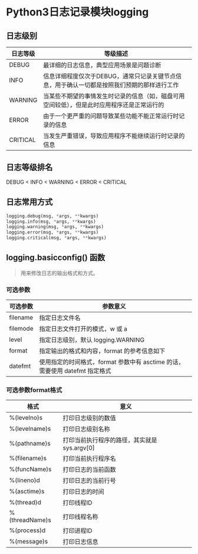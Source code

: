 ﻿---
layout: post
---

# Python3日志记录模块logging

## 日志级别
|日志等级|等级描述|
|-|-|
|DEBUG|最详细的日志信息，典型应用场景是问题诊断|
|INFO|信息详细程度仅次于DEBUG，通常只记录关键节点信息，用于确认一切都是按照我们预期的那样进行工作|
|WARNING|当某些不期望的事情发生时记录的信息（如，磁盘可用空间较低），但是此时应用程序还是正常运行的|
|ERROR|由于一个更严重的问题导致某些功能不能正常运行时记录的信息|
|CRITICAL|当发生严重错误，导致应用程序不能继续运行时记录的信息|

## 日志等级排名
DEBUG < INFO < WARNING < ERROR < CRITICAL

## 日志常用方式
```python
logging.debug(msg, *args, **kwargs)
logging.info(msg, *args, **kwargs)
logging.warning(msg, *args, **kwargs)
logging.error(msg, *args, **kwargs)
logging.critical(msg, *args, **kwargs)
```

## logging.basicconfig() 函数

> 用来修改日志的输出格式和方式。

### 可选参数

|可选参数|参数意义|
|-|-|
|filename|指定日志文件名
|filemode|指定日志文件打开的模式，w 或 a|
|level|指定日志级别，默认 logging.WARNING|
|format|指定输出的格式和内容，format 的参考信息如下|
|datefmt|使用指定的时间格式，format 参数中有 asctime 的话，需要使用 datefmt 指定格式|

### 可选参数format格式
|格式|意义|
|-|-|
|%(levelno)s|打印日志级别的数值|
|%(levelname)s|打印日志级别名称|
|%(pathname)s|打印当前执行程序的路径，其实就是sys.argv[0]|
|%(filename)s|打印当前执行程序名|
|%(funcName)s|打印日志的当前函数|
|%(lineno)d|打印日志的当前行号|
|%(asctime)s|打印日志的时间|
|%(thread)d|打印线程ID|
|%(threadName)s|打印线程名称|
|%(process)d|打印进程ID|
|%(message)s|打印日志信息|

